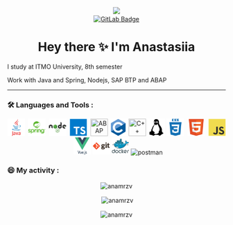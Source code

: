 <div id="header" align="center">
  <img src="https://media.giphy.com/media/3ohc157IyQlpWtqbug/giphy.gif" width="200"/>
</div>

<div id="badges" align="center">
  <a href="https://gitlab.se.ifmo.ru/ana.mrzv">
    <img src="https://img.shields.io/badge/GitLab-purple?logo=gitlab&logoColor=white&style=for-the-badge" alt="GitLab Badge"/>
  </a>
</div>

<h1 align="center">
  Hey there ✨ I'm Anastasiia
</h1>
I study at ITMO University, 8th semester 

Work with Java and Spring, Nodejs, SAP BTP and ABAP 

---

### :hammer_and_wrench: Languages and Tools :
<div align="center">
  <img src="https://github.com/devicons/devicon/blob/master/icons/java/java-original-wordmark.svg" title="Java" alt="Java" width="40" height="40"/>&nbsp;
  <img src="https://github.com/devicons/devicon/blob/master/icons/spring/spring-original-wordmark.svg" title="Spring" alt="Spring" width="40" height="40"/>&nbsp;
  <img src="https://github.com/devicons/devicon/blob/master/icons/nodejs/nodejs-original-wordmark.svg" title="NodeJS" alt="NodeJS" width="40" height="40"/>&nbsp;
  <img src="https://github.com/devicons/devicon/blob/master/icons/typescript/typescript-original.svg" title="TypeScript" alt="TypeScript" width="40" height="40"/>&nbsp;
  <img src="https://github.com/file-icons/icons/blob/master/svg/ABAP.svg" title="ABAP" **alt="ABAP" width="40" height="40"/>
  <img src="https://github.com/devicons/devicon/blob/master/icons/c/c-original.svg" title="C" **alt="C" width="40" height="40"/>
  <img src="https://img.icons8.com/fluency/2x/c-plus-plus-logo.png" title="C++" **alt="C++" width="40" height="40"/>
  <img src="https://github.com/devicons/devicon/blob/master/icons/linux/linux-plain.svg" title="Linux" **alt="Linux" width="40" height="40"/>
  <img src="https://github.com/devicons/devicon/blob/master/icons/css3/css3-plain-wordmark.svg"  title="CSS3" alt="CSS" width="40" height="40"/>&nbsp;
  <img src="https://github.com/devicons/devicon/blob/master/icons/html5/html5-original.svg" title="HTML5" alt="HTML" width="40" height="40"/>&nbsp;
  <img src="https://github.com/devicons/devicon/blob/master/icons/javascript/javascript-original.svg" title="JavaScript" alt="JavaScript" width="40" height="40"/>&nbsp;
  <img src="https://github.com/devicons/devicon/blob/master/icons/vuejs/vuejs-original-wordmark.svg" title="Vue.js" **alt="Vue.js" width="40" height="40"/>
  <img src="https://github.com/devicons/devicon/blob/master/icons/git/git-original-wordmark.svg" title="Git" **alt="Git" width="40" height="40"/>
  <img src="https://raw.githubusercontent.com/devicons/devicon/master/icons/docker/docker-original-wordmark.svg" alt="docker" width="40" height="40"/> 
  <img src="https://www.vectorlogo.zone/logos/getpostman/getpostman-icon.svg" alt="postman" width="40" height="40"/> </a> </p>

</div>


<!--
**anamrzv/anamrzv** is a ✨ _special_ ✨ repository because its `README.md` (this file) appears on your GitHub profile.

Here are some ideas to get you started:

- 🔭 I’m currently working on ...
- 🌱 I’m currently learning ...
- 👯 I’m looking to collaborate on ...
- 🤔 I’m looking for help with ...
- 💬 Ask me about ...
- 📫 How to reach me: ...
- 😄 Pronouns: ...
- ⚡ Fun fact: ...
-->

### 😄 My activity :

<div align="center" >

<p><img align="center" src="https://github-readme-stats.vercel.app/api/top-langs?username=anamrzv&show_icons=true&locale=en&layout=compact" alt="anamrzv" /></p>

<p>&nbsp;<img align="center" src="https://github-readme-stats.vercel.app/api?username=anamrzv&show_icons=true&locale=en" alt="anamrzv" /></p>

<p><img align="center" src="https://github-readme-streak-stats.herokuapp.com/?user=anamrzv&" alt="anamrzv" /></p>

</div>

